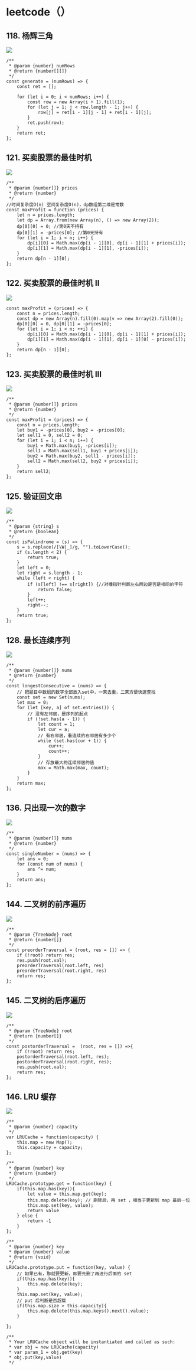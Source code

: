 # leetcode（）

## 118. 杨辉三角
![](../pic/simpleAlgorithmFive/generate.png)
```
/**
 * @param {number} numRows
 * @return {number[][]}
 */
const generate = (numRows) => {
    const ret = [];

    for (let i = 0; i < numRows; i++) {
        const row = new Array(i + 1).fill(1);
        for (let j = 1; j < row.length - 1; j++) {
            row[j] = ret[i - 1][j - 1] + ret[i - 1][j];
        }
        ret.push(row);
    }
    return ret;
};
```

## 121. 买卖股票的最佳时机
![](../pic/simpleAlgorithmFive/maxProfit.png)
```
/**
 * @param {number[]} prices
 * @return {number}
 */
//时间复杂度O(n) 空间复杂度O(n)，dp数组第二维是常数
const maxProfit = function (prices) {
    let n = prices.length;
    let dp = Array.from(new Array(n), () => new Array(2));
    dp[0][0] = 0; //第0天不持有
    dp[0][1] = -prices[0]; //第0天持有
    for (let i = 1; i < n; i++) {
        dp[i][0] = Math.max(dp[i - 1][0], dp[i - 1][1] + prices[i]);
        dp[i][1] = Math.max(dp[i - 1][1], -prices[i]);
    }
    return dp[n - 1][0];
};
```


## 122. 买卖股票的最佳时机 II
![](../pic/simpleAlgorithmFive/maxProfit2.png)
```
const maxProfit = (prices) => {
    const n = prices.length;
    const dp = new Array(n).fill(0).map(v => new Array(2).fill(0));
    dp[0][0] = 0, dp[0][1] = -prices[0];
    for (let i = 1; i < n; ++i) {
        dp[i][0] = Math.max(dp[i - 1][0], dp[i - 1][1] + prices[i]);
        dp[i][1] = Math.max(dp[i - 1][1], dp[i - 1][0] - prices[i]);
    }
    return dp[n - 1][0];
};
```

## 123. 买卖股票的最佳时机 III
![](../pic/simpleAlgorithmFive/maxProfit3.png)
```
/**
 * @param {number[]} prices
 * @return {number}
 */
const maxProfit = (prices) => {
    const n = prices.length;
    let buy1 = -prices[0], buy2 = -prices[0];
    let sell1 = 0, sell2 = 0;
    for (let i = 1; i < n; i++) {
        buy1 = Math.max(buy1, -prices[i]);
        sell1 = Math.max(sell1, buy1 + prices[i]);
        buy2 = Math.max(buy2, sell1 - prices[i]);
        sell2 = Math.max(sell2, buy2 + prices[i]);
    }
    return sell2;
};
```


## 125. 验证回文串
![](../pic/simpleAlgorithmFive/isPalindrome.png)
```
/**
 * @param {string} s
 * @return {boolean}
 */
const isPalindrome = (s) => {
    s = s.replace(/[\W|_]/g, "").toLowerCase();
    if (s.length < 2) {
        return true;
    }
    let left = 0;
    let right = s.length - 1;
    while (left < right) {
        if (s[left] !== s[right]) {//对撞指针判断左右两边是否是相同的字符
            return false;
        }
        left++;
        right--;
    }
    return true;
};
```

## 128. 最长连续序列
![](../pic/simpleAlgorithmFive/longestConsecutive.png)
```
/**
 * @param {number[]} nums
 * @return {number}
 */
const longestConsecutive = (nums) => {
    // 把题目中数组的数字全部放入set中，一来去重，二来方便快速查找
    const set = new Set(nums);
    let max = 0;
    for (let [key, a] of set.entries()) {
        // 没有左邻居，是序列的起点
        if (!set.has(a - 1)) {
            let count = 1;
            let cur = a;
            // 有右邻居，看连续的右邻居有多少个
            while (set.has(cur + 1)) {
                cur++;
                count++;
            }
            // 存放最大的连续邻居的值
            max = Math.max(max, count);
        }
    }
    return max;
};
```

## 136. 只出现一次的数字
![](../pic/simpleAlgorithmFive/singleNumber.png)
```
/**
 * @param {number[]} nums
 * @return {number}
 */
const singleNumber = (nums) => {
    let ans = 0;
    for (const num of nums) {
        ans ^= num;
    }
    return ans;
};
```

## 144. 二叉树的前序遍历
![](../pic/simpleAlgorithmFive/preorderTraversal.png)
```
/**
 * @param {TreeNode} root
 * @return {number[]}
 */
const preorderTraversal = (root, res = []) => {
    if (!root) return res;
    res.push(root.val);
    preorderTraversal(root.left, res)
    preorderTraversal(root.right, res)
    return res;
};
```


## 145. 二叉树的后序遍历
![](../pic/simpleAlgorithmFive/postorderTraversal.png)
```
/**
 * @param {TreeNode} root
 * @return {number[]}
 */
const postorderTraversal =  (root, res = []) =>{
    if (!root) return res;
    postorderTraversal(root.left, res);
    postorderTraversal(root.right, res);
    res.push(root.val);
    return res;
};
```

## 146. LRU 缓存
![](../pic/simpleAlgorithmFive/LRUCache.png)
```
/**
 * @param {number} capacity
 */
var LRUCache = function(capacity) {
    this.map = new Map();
    this.capacity = capacity;
};

/** 
 * @param {number} key
 * @return {number}
 */
LRUCache.prototype.get = function(key) {
    if(this.map.has(key)){
        let value = this.map.get(key);
        this.map.delete(key); // 删除后，再 set ，相当于更新到 map 最后一位
        this.map.set(key, value);
        return value
    } else {
        return -1
    }
};

/** 
 * @param {number} key 
 * @param {number} value
 * @return {void}
 */
LRUCache.prototype.put = function(key, value) {
    // 如果已有，那就要更新，即要先删了再进行后面的 set
    if(this.map.has(key)){
        this.map.delete(key);
    }
    this.map.set(key, value);
    // put 后判断是否超载
    if(this.map.size > this.capacity){
        this.map.delete(this.map.keys().next().value);
    }

};

/**
 * Your LRUCache object will be instantiated and called as such:
 * var obj = new LRUCache(capacity)
 * var param_1 = obj.get(key)
 * obj.put(key,value)
 */

```

